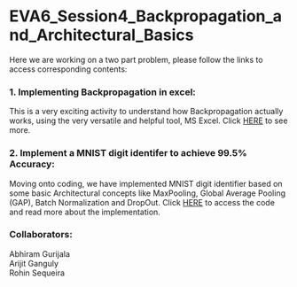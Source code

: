 # EVA6_Session4_Backpropagation_and_Architectural_Basics

Here we are working on a two part problem, please follow the links to access corresponding contents:

### 1. Implementing Backpropagation in excel:

This is a very exciting activity to understand how Backpropagation actually works, using the very versatile and helpful tool, MS Excel. Click [HERE](https://github.com/Arijit-datascience/Neural_network_backpropagation/tree/main/Backpropagation%20Calculation) to see more.

### 2. Implement a MNIST digit identifer to achieve 99.5% Accuracy:

Moving onto coding, we have implemented MNIST digit identifier based on some basic Architectural concepts like MaxPooling, Global Average Pooling (GAP), Batch Normalization and DropOut. Click [HERE](https://github.com/Arijit-datascience/Neural_network_backpropagation/tree/main/MNIST%20Digit%20Recognition)  to access the code and read more about the implementation.


### Collaborators:

Abhiram Gurijala  
Arijit Ganguly  
Rohin Sequeira  
